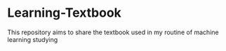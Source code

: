 # Learning-Textbook
This repository aims to share the textbook used in my routine of machine learning studying

